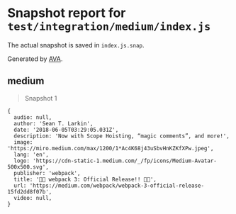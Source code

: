 # Snapshot report for `test/integration/medium/index.js`

The actual snapshot is saved in `index.js.snap`.

Generated by [AVA](https://avajs.dev).

## medium

> Snapshot 1

    {
      audio: null,
      author: 'Sean T. Larkin',
      date: '2018-06-05T03:29:05.031Z',
      description: 'Now with Scope Hoisting, “magic comments”, and more!',
      image: 'https://miro.medium.com/max/1200/1*Ac4K68j43uSbvHnKZKfXPw.jpeg',
      lang: 'en',
      logo: 'https://cdn-static-1.medium.com/_/fp/icons/Medium-Avatar-500x500.svg',
      publisher: 'webpack',
      title: '🍾🚀 webpack 3: Official Release!! 🚀🍾',
      url: 'https://medium.com/webpack/webpack-3-official-release-15fd2dd8f07b',
      video: null,
    }
